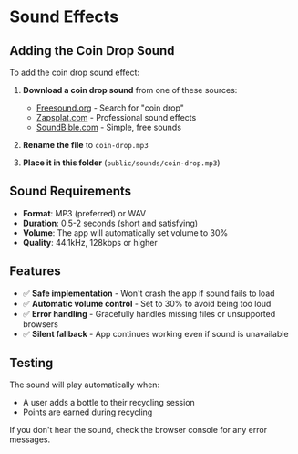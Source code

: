 # Sound Effects

## Adding the Coin Drop Sound

To add the coin drop sound effect:

1. **Download a coin drop sound** from one of these sources:
   - [Freesound.org](https://freesound.org/search/?q=coin+drop) - Search for "coin drop"
   - [Zapsplat.com](https://www.zapsplat.com/sound-effect-category/coins/) - Professional sound effects
   - [SoundBible.com](http://soundbible.com/tags-coin.html) - Simple, free sounds

2. **Rename the file** to `coin-drop.mp3`

3. **Place it in this folder** (`public/sounds/coin-drop.mp3`)

## Sound Requirements

- **Format**: MP3 (preferred) or WAV
- **Duration**: 0.5-2 seconds (short and satisfying)
- **Volume**: The app will automatically set volume to 30%
- **Quality**: 44.1kHz, 128kbps or higher

## Features

- ✅ **Safe implementation** - Won't crash the app if sound fails to load
- ✅ **Automatic volume control** - Set to 30% to avoid being too loud
- ✅ **Error handling** - Gracefully handles missing files or unsupported browsers
- ✅ **Silent fallback** - App continues working even if sound is unavailable

## Testing

The sound will play automatically when:
- A user adds a bottle to their recycling session
- Points are earned during recycling

If you don't hear the sound, check the browser console for any error messages.
